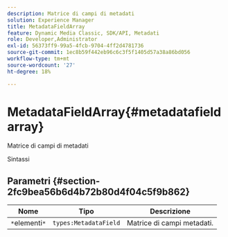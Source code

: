 ```yaml
---
description: Matrice di campi di metadati
solution: Experience Manager
title: MetadataFieldArray
feature: Dynamic Media Classic, SDK/API, Metadati
role: Developer,Administrator
exl-id: 56373ff9-99a5-4fcb-9704-4ff2d4781736
source-git-commit: 1ec8b59f442eb96c6c3f5f1405d57a38a86bd056
workflow-type: tm+mt
source-wordcount: '27'
ht-degree: 18%

---
```


# MetadataFieldArray{#metadatafieldarray}

Matrice di campi di metadati

Sintassi

## Parametri {#section-2fc9bea56b6d4b72b80d4f04c5f9b862}

| Nome | Tipo | Descrizione |
|---|---|---|
| `*`elementi`*` | `types:MetadataField` | Matrice di campi metadati. |
